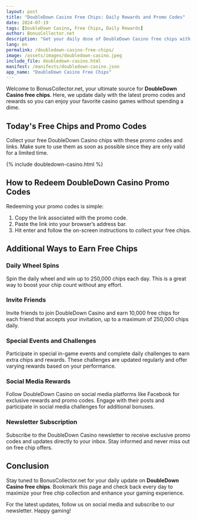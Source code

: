 ```yaml
---
layout: post
title: "DoubleDown Casino Free Chips: Daily Rewards and Promo Codes"
date: 2024-07-19
tags: [DoubleDown Casino, Free Chips, Daily Rewards]
author: BonusCollector.net
description: "Get your daily dose of DoubleDown Casino free chips with our latest promo codes and rewards. Updated daily to ensure you never miss out!"
lang: en
permalink: /doubledown-casino-free-chips/
image: /assets/images/doubledown-casino.jpeg
include_file: doubledown-casino.html
manifest: /manifests/doubledown-casino.json
app_name: "DoubleDown Casino Free Chips"
---
```


Welcome to BonusCollector.net, your ultimate source for **DoubleDown Casino free chips**. Here, we update daily with the latest promo codes and rewards so you can enjoy your favorite casino games without spending a dime.

## Today's Free Chips and Promo Codes

Collect your free DoubleDown Casino chips with these promo codes and links. Make sure to use them as soon as possible since they are only valid for a limited time.

{% include doubledown-casino.html %}

## How to Redeem DoubleDown Casino Promo Codes

Redeeming your promo codes is simple:
1. Copy the link associated with the promo code.
2. Paste the link into your browser’s address bar.
3. Hit enter and follow the on-screen instructions to collect your free chips.

## Additional Ways to Earn Free Chips

### Daily Wheel Spins
Spin the daily wheel and win up to 250,000 chips each day. This is a great way to boost your chip count without any effort.

### Invite Friends
Invite friends to join DoubleDown Casino and earn 10,000 free chips for each friend that accepts your invitation, up to a maximum of 250,000 chips daily.

### Special Events and Challenges
Participate in special in-game events and complete daily challenges to earn extra chips and rewards. These challenges are updated regularly and offer varying rewards based on your performance.

### Social Media Rewards
Follow DoubleDown Casino on social media platforms like Facebook for exclusive rewards and promo codes. Engage with their posts and participate in social media challenges for additional bonuses.

### Newsletter Subscription
Subscribe to the DoubleDown Casino newsletter to receive exclusive promo codes and updates directly to your inbox. Stay informed and never miss out on free chip offers.

## Conclusion

Stay tuned to BonusCollector.net for your daily update on **DoubleDown Casino free chips**. Bookmark this page and check back every day to maximize your free chip collection and enhance your gaming experience.

For the latest updates, follow us on social media and subscribe to our newsletter. Happy gaming!